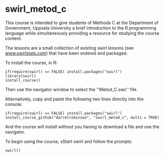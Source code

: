 # swirl_metod_c


This course is intended to give students of Methods C at the Department of Government, Uppsala University a brief introduction to the R programming language while simultaneously providing a resource for studying the course content. 

The lessons are a small collection of existing swirl lessons (see www.swirlstats.com) that have been ordered and packaged.  

To install the course, in R:
```
if(require(swirl) == FALSE) install.packages("swirl")
library(swirl)
install_course()
```
Then use the navigator window to select the ''Metod_C.swc'' file.

Alternatively, copy and paste the following two lines directly into the console:

```
if(require(swirl) == FALSE) install.packages("swirl")
install_course_github("darrelrobinson", "swirl_metod_c", multi = TRUE)
```

And the course will install without you having to download a file and use the navigator.  

To begin using the course, sStart swirl and follow the prompts:
```
swirl()
```

